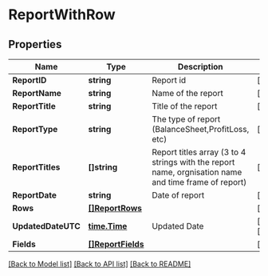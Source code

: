 # ReportWithRow

## Properties

Name | Type | Description | Notes
------------ | ------------- | ------------- | -------------
**ReportID** | **string** | Report id | [optional] 
**ReportName** | **string** | Name of the report | [optional] 
**ReportTitle** | **string** | Title of the report | [optional] 
**ReportType** | **string** | The type of report (BalanceSheet,ProfitLoss, etc) | [optional] 
**ReportTitles** | **[]string** | Report titles array (3 to 4 strings with the report name, orgnisation name and time frame of report) | [optional] 
**ReportDate** | **string** | Date of report | [optional] 
**Rows** | [**[]ReportRows**](ReportRows.md) |  | [optional] 
**UpdatedDateUTC** | [**time.Time**](time.Time.md) | Updated Date | [optional] [readonly] 
**Fields** | [**[]ReportFields**](ReportFields.md) |  | [optional] 

[[Back to Model list]](../README.md#documentation-for-models) [[Back to API list]](../README.md#documentation-for-api-endpoints) [[Back to README]](../README.md)


